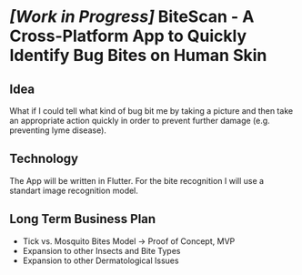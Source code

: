 # _[Work in Progress]_ BiteScan - A Cross-Platform App to Quickly Identify Bug Bites on Human Skin
## Idea
What if I could tell what kind of bug bit me by taking a picture and then take an appropriate action quickly in order to prevent further damage (e.g. preventing lyme disease).
## Technology
The App will be written in Flutter. For the bite recognition I will use a standart image recognition model.
## Long Term Business Plan
- Tick vs. Mosquito Bites Model -> Proof of Concept, MVP
- Expansion to other Insects and Bite Types
- Expansion to other Dermatological Issues
